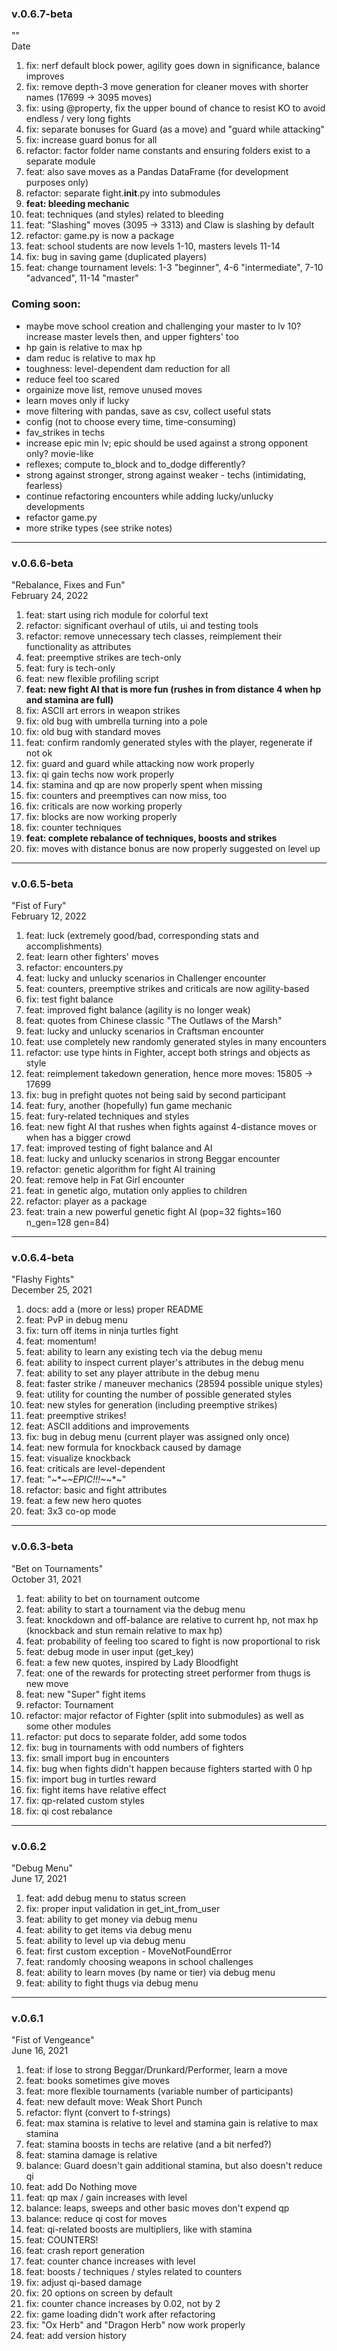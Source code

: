 ### v.0.6.7-beta
""  
Date  

1. fix: nerf default block power, agility goes down in significance, balance improves
2. fix: remove depth-3 move generation for cleaner moves with shorter names (17699 -> 3095 moves)
3. fix: using @property, fix the upper bound of chance to resist KO to avoid endless / very long fights
4. fix: separate bonuses for Guard (as a move) and "guard while attacking"
5. fix: increase guard bonus for all
6. refactor: factor folder name constants and ensuring folders exist to a separate module
7. feat: also save moves as a Pandas DataFrame (for development purposes only)
8. refactor: separate fight.__init__.py into submodules
9. **feat: bleeding mechanic**
10. feat: techniques (and styles) related to bleeding
11. feat: "Slashing" moves (3095 -> 3313) and Claw is slashing by default
12. refactor: game.py is now a package
13. feat: school students are now levels 1-10, masters levels 11-14
14. fix: bug in saving game (duplicated players)
15. feat: change tournament levels: 1-3 "beginner", 4-6 "intermediate", 7-10 "advanced", 11-14 "master"


### Coming soon:  
* maybe move school creation and challenging your master to lv 10? increase master levels then, and upper fighters' too
* hp gain is relative to max hp
* dam reduc is relative to max hp
* toughness: level-dependent dam reduction for all
* reduce feel too scared
* orgainize move list, remove unused moves  
* learn moves only if lucky  
* move filtering with pandas, save as csv, collect useful stats  
* config (not to choose every time, time-consuming)  
* fav_strikes in techs    
* increase epic min lv; epic should be used against a strong opponent only? movie-like  
* reflexes; compute to_block and to_dodge differently?  
* strong against stronger, strong against weaker - techs (intimidating, fearless)  
* continue refactoring encounters while adding lucky/unlucky developments
* refactor game.py
* more strike types (see strike notes)

---

### v.0.6.6-beta
"Rebalance, Fixes and Fun"  
February 24, 2022    
1. feat: start using rich module for colorful text 
2. refactor: significant overhaul of utils, ui and testing tools
3. refactor: remove unnecessary tech classes, reimplement their functionality as attributes
4. feat: preemptive strikes are tech-only
5. feat: fury is tech-only
6. feat: new flexible profiling script
7. **feat: new fight AI that is more fun (rushes in from distance 4 when hp and stamina are full)**
8. fix: ASCII art errors in weapon strikes
9. fix: old bug with umbrella turning into a pole
10. fix: old bug with standard moves
11. feat: confirm randomly generated styles with the player, regenerate if not ok
12. fix: guard and guard while attacking now work properly
13. fix: qi gain techs now work properly
14. fix: stamina and qp are now properly spent when missing
15. fix: counters and preemptives can now miss, too
16. fix: criticals are now working properly
17. fix: blocks are now working properly
18. fix: counter techniques
19. **feat: complete rebalance of techniques, boosts and strikes**
20. fix: moves with distance bonus are now properly suggested on level up

---

### v.0.6.5-beta
"Fist of Fury"  
February 12, 2022  

1. feat: luck (extremely good/bad, corresponding stats and accomplishments)
2. feat: learn other fighters' moves
3. refactor: encounters.py
4. feat: lucky and unlucky scenarios in Challenger encounter
5. feat: counters, preemptive strikes and criticals are now agility-based
6. fix: test fight balance
7. feat: improved fight balance (agility is no longer weak)
8. feat: quotes from Chinese classic "The Outlaws of the Marsh"
9. feat: lucky and unlucky scenarios in Craftsman encounter
10. feat: use completely new randomly generated styles in many encounters
11. refactor: use type hints in Fighter, accept both strings and objects as style
12. feat: reimplement takedown generation, hence more moves: 15805 -> 17699
13. fix: bug in prefight quotes not being said by second participant
14. feat: fury, another (hopefully) fun game mechanic
15. feat: fury-related techniques and styles
16. feat: new fight AI that rushes when fights against 4-distance moves or when has a bigger crowd
17. feat: improved testing of fight balance and AI
18. feat: lucky and unlucky scenarios in strong Beggar encounter
19. refactor: genetic algorithm for fight AI training
20. feat: remove help in Fat Girl encounter
21. feat: in genetic algo, mutation only applies to children
22. refactor: player as a package
23. feat: train a new powerful genetic fight AI (pop=32 fights=160 n_gen=128 gen=84)

---

### v.0.6.4-beta
"Flashy Fights"  
December 25, 2021  

1. docs: add a (more or less) proper README
2. feat: PvP in debug menu  
3. fix: turn off items in ninja turtles fight  
4. feat: momentum!  
5. feat: ability to learn any existing tech via the debug menu  
6. feat: ability to inspect current player's attributes in the debug menu  
7. feat: ability to set any player attribute in the debug menu   
8. feat: faster strike / maneuver mechanics (28594 possible unique styles)  
9. feat: utility for counting the number of possible generated styles  
10. feat: new styles for generation (including preemptive strikes)  
11. feat: preemptive strikes!  
12. feat: ASCII additions and improvements  
13. fix: bug in debug menu (current player was assigned only once)  
14. feat: new formula for knockback caused by damage  
15. feat: visualize knockback  
16. feat: criticals are level-dependent  
17. feat: "~*~*~EPIC!!!~*~*~"  
18. refactor: basic and fight attributes  
19. feat: a few new hero quotes  
20. feat: 3x3 co-op mode  

---

### v.0.6.3-beta  
"Bet on Tournaments"  
October 31, 2021  

1. feat: ability to bet on tournament outcome  
2. feat: ability to start a tournament via the debug menu  
3. feat: knockdown and off-balance are relative to current hp, not max hp (knockback and stun remain relative to max hp)  
4. feat: probability of feeling too scared to fight is now proportional to risk  
5. feat: debug mode in user input (get_key)  
6. feat: a few new quotes, inspired by Lady Bloodfight  
7. feat: one of the rewards for protecting street performer from thugs is new move  
8. feat: new "Super" fight items  
9.  refactor: Tournament  
10.  refactor: major refactor of Fighter (split into submodules) as well as some other modules  
11.  refactor: put docs to separate folder, add some todos  
12.  fix: bug in tournaments with odd numbers of fighters  
13.  fix: small import bug in encounters  
14.  fix: bug when fights didn't happen because fighters started with 0 hp  
15.  fix: import bug in turtles reward  
16.  fix: fight items have relative effect  
17.  fix: qp-related custom styles  
18.  fix: qi cost rebalance  

---

### v.0.6.2  
"Debug Menu"  
June 17, 2021  

1. feat: add debug menu to status screen  
2. fix: proper input validation in get_int_from_user  
3. feat: ability to get money via debug menu  
4. feat: ability to get items via debug menu  
5. feat: ability to level up via debug menu  
6. feat: first custom exception - MoveNotFoundError  
7. feat: randomly choosing weapons in school challenges  
8. feat: ability to learn moves (by name or tier) via debug menu  
9. feat: ability to fight thugs via debug menu  

---

### v.0.6.1  
"Fist of Vengeance"  
June 16, 2021  

1. feat: if lose to strong Beggar/Drunkard/Performer, learn a move  
2. feat: books sometimes give moves  
3. feat: more flexible tournaments (variable number of participants)  
4. feat: new default move: Weak Short Punch  
5. refactor: flynt (convert to f-strings)  
6. feat: max stamina is relative to level and stamina gain is relative to max stamina  
7. feat: stamina boosts in techs are relative (and a bit nerfed?)  
8. feat: stamina damage is relative  
9. balance: Guard doesn't gain additional stamina, but also doesn't reduce qi  
10. feat: add Do Nothing move  
11. feat: qp max / gain increases with level  
12. balance: leaps, sweeps and other basic moves don't expend qp  
13. balance: reduce qi cost for moves  
14. feat: qi-related boosts are multipliers, like with stamina  
15. feat: COUNTERS!  
16. feat: crash report generation  
17. feat: counter chance increases with level  
18. feat: boosts / techniques / styles related to counters  
19. fix: adjust qi-based damage  
20. fix: 20 options on screen by default  
21. fix: counter chance increases by 0.02, not by 2  
22. fix: game loading didn't work after refactoring  
23. fix: "Ox Herb" and "Dragon Herb" now work properly  
24. feat: add version history  
